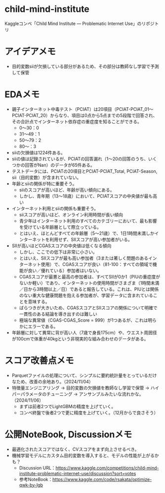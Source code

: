 # child-mind-institute
Kaggleコンペ「Child Mind Institute — Problematic Internet Use」のリポジトリ

# アイデアメモ
- 目的変数siiが欠損している部分があるため、その部分は教師なし学習で予測して保管

# EDAメモ
- 親子インターネット中毒テスト（PCIAT）は20項目（PCIAT-PCIAT_01～PCIAT-PCIAT_20）からなり、項目は0点から5点までの5段階で回答され、その合計点でインターネット依存症の重症度を知ることができる。
  - 0〜30：0
  - 31〜49：1
  - 50〜79：2
  - 80〜：3
- siiの欠損値は1224件ある。
- siiの値は記録されているが、PCIATの回答漏れ（1〜20の回答のうち、いくつかの回答がNan）のデータが65件ある。
- テストデータには、PCIATの20項目とPCIAT-PCIAT_Total, PCIAT-Season, sii（目的変数）が含まれていない。
- 年齢とsiiの関係が特に重要そう。
  - siiのスコアが高いほど、年齢が高い傾向にある。
  - しかし、青年期（13〜18歳）において、PCIATスコアの中央値が最も高い
- インターネット利用とsiiの関係も重要そう。
  - siiスコアが高いほど、オンライン利用時間が長い傾向
  - 青少年はインターネット利用のすべてのカテゴリーにおいて、最も影響を受けている年齢層として際立っている。
  - とはいえ、ほとんどすべての年齢層（5～21歳）で、1日1時間未満しかインターネットを利用せず、SIIスコアが高い参加者がいる。
- SIIが高いほどCGASスコアの中央値は低くなる傾向
  - しかし、ここでの低下は非常に小さい。
  - とはいえ、SIIスコアが最も高い参加者（3または著しく問題のあるインターネット使用）で、CGASスコアが良い（81-100：すべての領域で機能が良い／優れている）参加者はいない。
  - CGASスコアが最悪と最高の参加者は、すべてSIIが0か1（PIUの重症度がないか軽い）であり、インターネットの使用時間がさまざま（1時間未満／日から3時間以上／日）であると報告している。これは、PIUとは関係のない重大な健康問題を抱える参加者が、学習データに含まれていることを意味する。
  - ばらつきが大きいため、CGASスコアとSIIスコアの関係について明確で一貫性のある結論を導き出すのは難しい
  - 極端な異常値（CGAS-CGAS_Score = 999）が1つあるが、これは明らかにエラーである。
- 年齢層に対して異常に背が高い人（7歳で身長175cm）や、ウエスト周囲径が100cmで体重が40kgという非現実的な組み合わせのデータがある。

# スコア改善点メモ
- Parquetファイルの処理について、シンプルに要約統計量をとっているだけなため、改善の余地あり。（2024/11/04）
- 特徴量エンジニアリング → 目的変数の欠損値を教師なし学習で保管 → ハイパーパラメータのチューニング → アンサンブルみたいな流れかな。（2024/11/06）
  - まずは前者2つでLightGBMの精度を上げていく。
  - コンペ終盤で後者2つで更に精度を上げていく。（12月からで良さそう）

# 公開NoteBook, Discussionメモ
- 最適化されたスコアではなく、CVスコアをまず向上させるべき。
- 機械学習モデルにカスタム目的変数を導入すると、モデルの性能が上がるかも？
  - Discussion URL：https://www.kaggle.com/competitions/child-mind-institute-problematic-internet-use/discussion?sort=votes
  - 参考NoteBook：https://www.kaggle.com/code/rsakata/optimize-qwk-by-lgb
